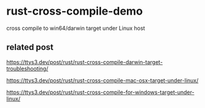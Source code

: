 # rust-cross-compile-demo

cross compile to win64/darwin target under Linux host



## related post

<https://ttys3.dev/post/rust/rust-cross-compile-darwin-target-troubleshooting/>

<https://ttys3.dev/post/rust/rust-cross-compile-mac-osx-target-under-linux/>

<https://ttys3.dev/post/rust/rust-cross-compile-for-windows-target-under-linux/>

